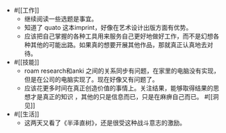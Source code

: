 - #[[工作]]
    - 继续阅读一些选题是事宜。
    - 知道了 quato 这本imprint，好像在艺术设计出版方面有优势。
    - 应该把自己掌握的各种工具用来服务自己更好地做好工作，而不是幻想各种其他的可能出路。如果真的想要开展其他作品，那就真正认真地去对待。
- #[[技能]]
    - roam research和anki 之间的关系同步有问题，在家里的电脑没有实现，但是在公司的电脑实现了。现在好像又有问题了。
    - 应该花更多时间在真正创造价值的事情上。关注结果，能够取得结果的思想才是真正的知识 ，其他的只是信息而已，只是在麻痹自己而已。 #[[洞见]]
- #[[生活]]
    - 这两天又看了《半泽直树》，还是很受这种战斗意志的激励。
